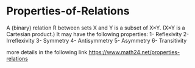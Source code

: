 # Properties-of-Relations
A (binary) relation R between sets X and Y is a subset of X×Y.  (X×Y is a Cartesian product.) 
It may have the following properties:
1- Reflexivity
2- Irreflexivity
3- Symmetry
4- Antisymmetry
5- Asymmetry
6- Transitivity

more details in the following link
https://www.math24.net/properties-relations

